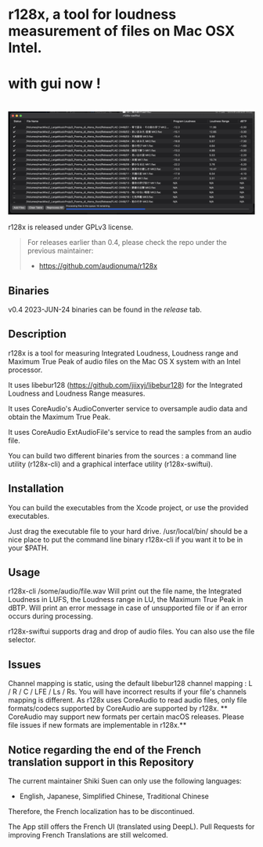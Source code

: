 # r128x, a tool for loudness measurement of files on Mac OSX Intel. #
# with gui now !
#
![r128x-swiftui](./screenshot.png)

r128x is released under GPLv3 license.

> For releases earlier than 0.4, please check the repo under the previous maintainer:
> - https://github.com/audionuma/r128x 

## Binaries ##
 
v0.4 2023-JUN-24 binaries can be found in the _release_ tab.

## Description ##
r128x is a tool for measuring Integrated Loudness, Loudness range and Maximum True Peak of audio files on the Mac OS X system with an Intel processor.

It uses libebur128 (https://github.com/jiixyj/libebur128) for the Integrated Loudness and Loudness Range measures.

It uses CoreAudio's AudioConverter service to oversample audio data and obtain the Maximum True Peak.

It uses CoreAudio ExtAudioFile's service to read the samples from an audio file.

You can build two different binaries from the sources : a command line utility (r128x-cli) and a graphical interface utility (r128x-swiftui).

## Installation ##
You can build the executables from the Xcode project, or use the provided executables.

Just drag the executable file to your hard drive.
/usr/local/bin/ should be a nice place to put the command line binary r128x-cli if you want it to be in your $PATH.

## Usage ##
r128x-cli /some/audio/file.wav
Will print out the file name, the Integrated Loudness in LUFS, the Loudness range in LU, the Maximum True Peak in dBTP.
Will print an error message in case of unsupported file or if an error occurs during processing.

r128x-swiftui supports drag and drop of audio files. You can also use the file selector.

## Issues ##
Channel mapping is static, using the default libebur128 channel mapping :
L / R / C / LFE / Ls / Rs.
You will have incorrect results if your file's channels mapping is different.
As r128x uses CoreAudio to read audio files, only file formats/codecs supported by CoreAudio are supported by r128x.
** CoreAudio may support new formats per certain macOS releases. Please file issues if new formats are implementable in r128x.**

## Notice regarding the end of the French translation support in this Repository ##

The current maintainer Shiki Suen can only use the following languages:

- English, Japanese, Simplified Chinese, Traditional Chinese

Therefore, the French localization has to be discontinued.

The App still offers the French UI (translated using DeepL). Pull Requests for improving French Translations are still welcomed.
